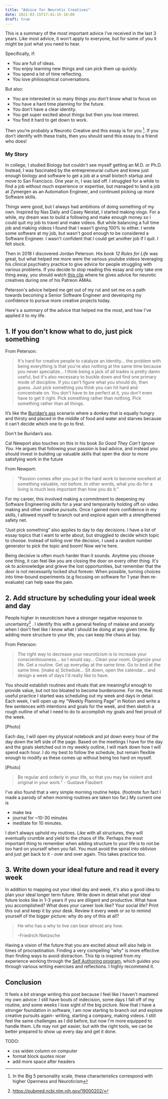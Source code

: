 ```yaml
---
title: "Advice for Neurotic Creatives"
date: 2021-03-15T17:41:15-10:00
draft: true
---
```


This is a summary of the most important advice I’ve received in the last 3 years. Like most advice, it won’t apply to everyone, but for some of you it might be just what you need to hear.

Specifically, if:

- You are full of ideas.
- You enjoy learning new things and can pick them up quickly.
- You spend a lot of time reflecting.
- You love philosophical conversations.

But also:

- You are interested in so many things you don't know what to focus on
- You have a hard time planning for the future.
- You don't have a clear identity.
- You get super excited about things but then you lose interest.
- You find it hard to get down to work.

Then you’re probably a Neurotic Creative and this essay is for you [^1]. If you don’t identify with these traits, then you should send this essay to a friend who does!

[^1]: In the Big 5 personality scale, these characteristics correspond with higher Openness and Neuroticism

### My Story

In college, I studied Biology but couldn't see myself getting an M.D. or Ph.D. Instead, I was fascinated by the entrepreneurial culture and knew just enough biology and software to get a job at a small biotech startup and move to San Francisco. One year in, I was laid off. I struggled for a while to find a job without much experience or expertise, but managed to land a job at Zymergen as an Automation Engineer, and continued picking up more Software skills.

Things were good, but I always had ambitions of doing something of my own. Inspired by Nas Daily and Casey Neistat, I started making vlogs. For a while, my dream was to build a following and make enough money so I could quit my job to travel and make videos. But while balancing a full time job and making videos I found that I wasn't giving 100% to either. I wrote some software at my job, but wasn't good enough to be considered a Software Engineer. I wasn't confident that I could get another job if I quit. I felt stuck.

Then in 2018 I discovered Jordan Peterson. His book _12 Rules for Life_ was great, but what helped me more were the various youtube videos leveraging his clinical psychiatry practice to give advice for people struggling with various problems. If you decide to stop reading this essay and only take one thing away, you should watch [this clip](https://www.youtube.com/watch?v=mQ3fe3vDQao) where he gives advice for neurotic creatives during one of his Patreon AMAs.

Peterson's advice helped me get out of my rut and set me on a path towards becoming a Senior Software Engineer and developing my confidence to pursue more creative projects today.

Here's a summary of the advice that helped me the most, and how I've applied it to my life.

## 1. If you don't know what to do, just pick something

From Peterson:

> It's hard for creative people to catalyze an identity... the problem with being everything is that you're also nothing at the same time because you never specialize... I think being a jack of all trades is pretty damn useful, but it's also necessary to buckle down and find one primary mode of discipline. If you can't figure what you should do, then guess. Just pick something you think you can hit hard and concentrate on. You don't have to be perfect at it, you don't even have to get it right. Pick something rather than nothing. Pick something rather than all things.

It’s like the [Buridan’s ass](https://en.wikipedia.org/wiki/Buridan%27s_ass) scenario where a donkey that is equally hungry and thirsty and placed in the middle of food and water and starves because it can't decide which one to go to first.

Don't be Buridan’s ass.

Cal Newport also touches on this in his book _So Good They Can't Ignore You_. He argues that following your passion is bad advice, and instead you should invest in building up valuable skills that open the door to more satisfying work in the future

From Newport:

> “Passion comes after you put in the hard work to become excellent at something valuable, not before. In other words, what you do for a living is much less important than how you do it.”

For my career, this involved making a commitment to deepening my Software Engineering skills for a year and temporarily holding off on video making and other creative pursuits. Once I gained more confidence in my skills, I allowed myself to branch out and explore again with a strengthened safety net.

“Just pick something” also applies to day to day decisions. I have a list of essay topics that I want to write about, but struggled to decide which topic to choose. Instead of toiling over the decision, I used a random number generator to pick the topic and boom! Now we're here.

Being decisive is often much harder than it sounds. Anytime you choose one thing, it can feel like you are closing the door on every other thing. It's ok to acknowledge and grieve the lost opportunities, but remember that the door is not necessarily locked shut forever. When possible, turning choices into time-bound experiments (e.g focusing on software for 1 year then re-evaluate) can help ease the pain.

## 2. Add structure by scheduling your ideal week and day

People higher in neuroticism have a stronger negative response to uncertainty[^2] . I identify this with a general feeling of malaise and anxiety when I don't feel like I know what I should be doing at any given time. By adding more structure to your life, you can keep the chaos at bay.

[^2]: https://pubmed.ncbi.nlm.nih.gov/19000202/

From Peterson:

> The right way to decrease your neuroticism is to increase your conscientiousness... so I would say... Clean your room. Organize your life. Get a routine. Get up everyday at the same time. Go to bed at the same time. [make a] Schedule... Sit down, open the calendar... and design a week of days I'd really like to have.

You should establish routines and rituals that are meaningful enough to provide value, but not too bloated to become burdensome.
For me, the most useful practice I started was scheduling out my week and days in detail.
Each week, I will open up my "Weekly Planning Page" in Notion and write a few sentences with intentions and goals for the week, and then sketch a rough outline of what I need to do to accomplish my goals and feel proud of the week.

[Photo]

Each day, I will open my physical notebook and jot down every hour of the day down the left side of the page. Based on the meetings I have for the day and the goals sketched out in my weekly outline, I will mark down how I will spend each hour. I do my best to follow the schedule, but remain flexible enough to modify as these comes up without being too hard on myself.

[Photo]

> Be regular and orderly in your life, so that you may be violent and original in your work." - Gustave Flaubert

I've also found that a very simple morning routine helps. (footnote fun fact I made a parody of when morning routines are taken too far.) My current one is

- make tea
- journal for ~10-30 minutes
- meditate for 10 minutes.

I don't always uphold my routines. Like with all structures, they will eventually crumble and yield to the chaos of life. Perhaps the most important thing to remember when adding structure to your life is to not be too hard on yourself when you fail. You must avoid the spiral into oblivion and just get back to it - over and over again. This takes practice too.

## 3. Write down your ideal future and read it every week

In addition to mapping out your ideal day and week, it's also a good idea to plan your ideal longer term future. Write down in detail what your ideal future looks like in 1-3 years if you are diligent and productive. What have you accomplished? What does your career look like? Your social life?
Print this out and keep it by your desk. Review it every week or so to remind yourself of the bigger picture: why do any of this at all?

> He who has a why to live can bear almost any how.
>
> -Friedrich Nietzsche

Having a vision of the future that you are excited about will also help in times of procrastination. Finding a very compelling "why" is more effective than finding ways to avoid distraction.
This tip is inspired from my experience working through the [Self Authoring program](https://www.selfauthoring.com/), which guides you through various writing exercises and reflections. I highly recommend it.

## Conclusion

It feels a bit strange writing this post because I feel like I haven't mastered my own advice: I still have bouts of indecision, some days I fall off of my routine, and some weeks I lose sight of the big picture. Now that I have a stronger foundation in software, I am now starting to branch out and explore creative pursuits again- writing, starting a company, making videos. I still feel the same challenges as I did before, but now I'm more equipped to handle them. Life may not get easier, but with the right tools, we can be better prepared to show up every day and get it done.

TODO:

- css widen column on computer
- format block quotes nicer
- add more space after headers
